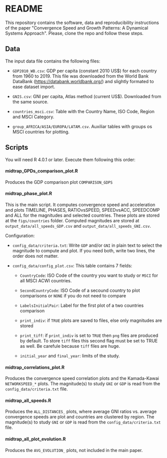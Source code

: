 # README #

This repository contains the software, data and reproducibility instructions of the paper "Convergence Speed and Growth Patterns: A Dynamical Systems Approach".
Please, clone the repo and follow these steps.

## Data

The input data file contains the following files:

* `GDP2010_WB.csv`: GDP per capita (constant 2010 US$) for each country from 1960 to 2019. This file was downloaded from the World Bank DataBank (https://databank.worldbank.org/) and slightly formated to ease dataset import.

* `GNIS.csv`: GNI per capita, Atlas method (current US$). Downloaded from the same source.

* `countries_msci.csv`: Table with the Country Name, ISO Code, Region and MSCI Category.

* `group_AFRICA/ASIA/EUROPA/LATAM.csv`. Auxiliar tables with groups os MSCI countries for plotting.

## Scripts

You will need R 4.0.1 or later. Execute them following this order:

#### midtrap_GPDs_comparison_plot.R 

Produces the GDP comparison plot `COMPARISON_GDPS`

#### midtrap_phase_plot.R

This is the main script. It computes convergence speed and acceleration and plots TIMELINE, PHASES, RATIOvsSPEED, SPEEDvsACC, SPEEDCOMP and ALL for the magnitudes and selected countries. These plots are stored at the `figs/countries` folder. Computed magnitudes are stored at `output_data/all_speeds_GDP.csv` and `output_data/all_speeds_GNI.csv`.

Configuration:

- `config_data/criteria.txt`: Write `GDP` and/or `GNI` in plain text to select the magnitude to compute and plot. If you need both, write two lines, the order does not matter.

- `config_data/config_plot.csv`: This table contains 7 fields:

   * `CountryCode`: ISO Code of the country you want to study or `MSCI` for all MSCI ACWI countries.
   
   * `SecondCountryCode`: ISO Code of a secound country to plot comparisons or `NONE` if you do not need to compare

   * `LabelsInitialPair`: Label for the first plot of a two countries comparison
   
   * `print_indiv`: if `TRUE` plots are saved to files, else only magnitudes are stored
   
   * `print_tiff`: if `print_indiv` is set to `TRUE` then `png` files are produced by default. To store `tiff` files this second flag must be set to TRUE as well. Be carefule because `tiff` files are huge.
   
   * `initial_year` and `final_year`: limits of the study.

#### midtrap_correlations_plot.R

Produces the convergence speed correlation plots and the Kamada-Kawai `NETWORKSPEED_*` plots. The magnitude(s) to study `GNI` or `GDP` is read from the `config_data/criteria.txt` file.

#### midtrap_all_speeds.R

Produces the `ALL_DISTANCES_` plots, where average GNI ratios vs. average convergence speeds are plot and countries are clustered by region.  The magnitude(s) to study `GNI` or `GDP` is read from the `config_data/criteria.txt` file.

#### midtrap_all_plot_evolution.R

Produces the `AVG_EVOLUTION_` plots, not included in the main paper.

